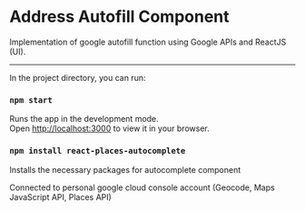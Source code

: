 # Address Autofill Component 

Implementation of google autofill function using Google APIs and ReactJS (UI). 

---

In the project directory, you can run:

### `npm start`

Runs the app in the development mode.\
Open [http://localhost:3000](http://localhost:3000) to view it in your browser.

### `npm install react-places-autocomplete` 

Installs the necessary packages for autocomplete component

Connected to personal google cloud console account (Geocode, Maps JavaScript API, Places API)
